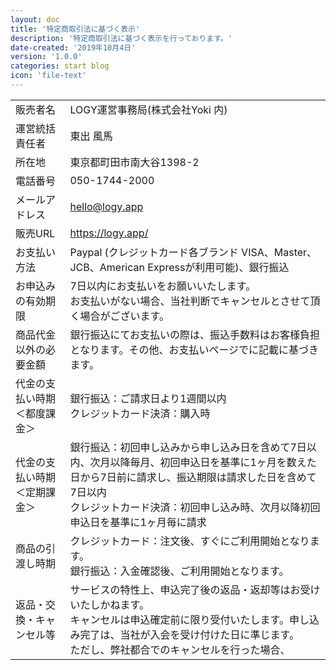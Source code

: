 ```yaml
---
layout: doc
title: '特定商取引法に基づく表示'
description: '特定商取引法に基づく表示を行っております。'
date-created: '2019年10月4日'
version: '1.0.0'
categories: start blog
icon: 'file-text'
---
```


| | |
|:-----------|:------------|
| 販売者名 | LOGY運営事務局(株式会社Yoki 内) |
| 運営統括責任者 | 東出 風馬 |
| 所在地 | 東京都町田市南大谷1398-2 |
| 電話番号 | 050-1744-2000 |
| メールアドレス | [hello@logy.app](mailto:hello@logy.app) |
| 販売URL | https://logy.app/ |
| お支払い方法 | Paypal (クレジットカード各ブランド VISA、Master、JCB、American Expressが利用可能)、銀行振込 |
| お申込みの有効期限 | 7日以内にお支払いをお願いいたします。<br>お支払いがない場合、当社判断でキャンセルとさせて頂く場合がございます。 |
| 商品代金以外の必要金額 | 銀行振込にてお支払いの際は、振込手数料はお客様負担となります。その他、お支払いページでに記載に基づきます。 |
| 代金の支払い時期<br>＜都度課金＞ | 銀行振込：ご請求日より1週間以内<br>クレジットカード決済：購入時 |
| 代金の支払い時期<br>＜定期課金＞ | 銀行振込：初回申し込みから申し込み日を含めて7日以内、次月以降毎月、初回申込日を基準に1ヶ月を数えた日から7日前に請求し、振込期限は請求した日を含めて7日以内<br>クレジットカード決済：初回申し込み時、次月以降初回申込日を基準に1ヶ月毎に請求 |
| 商品の引渡し時期 | クレジットカード：注文後、すぐにご利用開始となります。<br>銀行振込：入金確認後、ご利用開始となります。 |
| 返品・交換・キャンセル等 | サービスの特性上、申込完了後の返品・返却等はお受けいたしかねます。<br>キャンセルは申込確定前に限り受付いたします。申し込み完了は、当社が入会を受け付けた日に準じます。<br>ただし、弊社都合でのキャンセルを行った場合、|